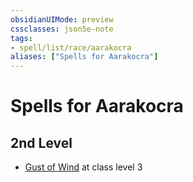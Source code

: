 ```yaml
---
obsidianUIMode: preview
cssclasses: json5e-note
tags:
- spell/list/race/aarakocra
aliases: ["Spells for Aarakocra"]
---
```

# Spells for Aarakocra

## 2nd Level

- [Gust of Wind](gust-of-wind "PHB") at class level 3